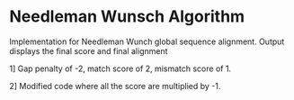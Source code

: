 # Needleman Wunsch Algorithm
Implementation for Needleman Wunch global sequence alignment. Output displays the final score and final alignment

1] Gap penalty of -2, match score of 2, mismatch score of 1.

2] Modified code where all the score are multiplied by -1.
